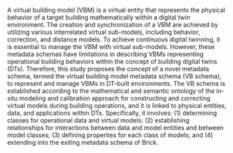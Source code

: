 A virtual building model (VBM) is a virtual entity that represents the physical behavior of a target building mathematically within a digital twin environment. The creation and synchronization of a VBM are achieved by utilizing various interrelated virtual sub-models, including behavior, correction, and distance models. To achieve continuous digital twinning, it is essential to manage the VBM with virtual sub-models. However, these metadata schemas have limitations in describing VBMs representing operational building behaviors within the concept of building digital twins (DTs). Therefore, this study proposes the concept of a novel metadata schema, termed the virtual building model metadata schema (VB schema), to represent and manage VBMs in DT-built environments. The VB schema is established according to the mathematical and semantic ontology of the in-situ modeling and calibration approach for constructing and correcting virtual models during building operations, and it is linked to physical entities, data, and applications within DTs. Specifically, it involves: (1) determining classes for operational data and virtual models; (2) establishing relationships for interactions between data and model entities and between model classes; (3) defining properties for each class of models; and (4) extending into the exiting metadata schema of Brick.
